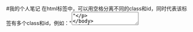 #我的个人笔记
在html标签中，可以用空格分离不同的class和id，同时代表该标签有多个class和id，例如："<textarea id='wo shi hahahah' class='ni heiheihei'>"
